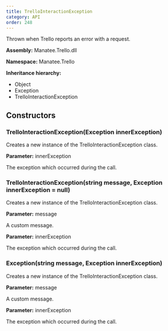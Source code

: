 ```yaml
---
title: TrelloInteractionException
category: API
order: 248
---
```


Thrown when Trello reports an error with a request.

**Assembly:** Manatee.Trello.dll

**Namespace:** Manatee.Trello

**Inheritance hierarchy:**

- Object
- Exception
- TrelloInteractionException

## Constructors

### TrelloInteractionException(Exception innerException)

Creates a new instance of the TrelloInteractionException class.

**Parameter:** innerException

The exception which occurred during the call.

### TrelloInteractionException(string message, Exception innerException = null)

Creates a new instance of the TrelloInteractionException class.

**Parameter:** message

A custom message.

**Parameter:** innerException

The exception which occurred during the call.

### Exception(string message, Exception innerException)

Creates a new instance of the TrelloInteractionException class.

**Parameter:** message

A custom message.

**Parameter:** innerException

The exception which occurred during the call.

